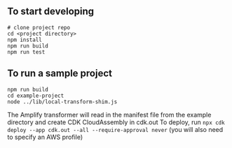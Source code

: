 ## To start developing

```
# clone project repo
cd <project directory>
npm install
npm run build
npm run test
```

## To run a sample project

```
npm run build
cd example-project
node ../lib/local-transform-shim.js
```

The Amplify transformer will read in the manifest file from the example directory and create CDK CloudAssembly in cdk.out
To deploy, run `npx cdk deploy --app cdk.out --all --require-approval never` (you will also need to specify an AWS profile)
